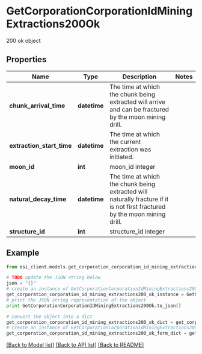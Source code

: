 # GetCorporationCorporationIdMiningExtractions200Ok

200 ok object

## Properties

Name | Type | Description | Notes
------------ | ------------- | ------------- | -------------
**chunk_arrival_time** | **datetime** | The time at which the chunk being extracted will arrive and can be fractured by the moon mining drill.  | 
**extraction_start_time** | **datetime** | The time at which the current extraction was initiated.  | 
**moon_id** | **int** | moon_id integer | 
**natural_decay_time** | **datetime** | The time at which the chunk being extracted will naturally fracture if it is not first fractured by the moon mining drill.  | 
**structure_id** | **int** | structure_id integer | 

## Example

```python
from esi_client.models.get_corporation_corporation_id_mining_extractions200_ok import GetCorporationCorporationIdMiningExtractions200Ok

# TODO update the JSON string below
json = "{}"
# create an instance of GetCorporationCorporationIdMiningExtractions200Ok from a JSON string
get_corporation_corporation_id_mining_extractions200_ok_instance = GetCorporationCorporationIdMiningExtractions200Ok.from_json(json)
# print the JSON string representation of the object
print GetCorporationCorporationIdMiningExtractions200Ok.to_json()

# convert the object into a dict
get_corporation_corporation_id_mining_extractions200_ok_dict = get_corporation_corporation_id_mining_extractions200_ok_instance.to_dict()
# create an instance of GetCorporationCorporationIdMiningExtractions200Ok from a dict
get_corporation_corporation_id_mining_extractions200_ok_form_dict = get_corporation_corporation_id_mining_extractions200_ok.from_dict(get_corporation_corporation_id_mining_extractions200_ok_dict)
```
[[Back to Model list]](../README.md#documentation-for-models) [[Back to API list]](../README.md#documentation-for-api-endpoints) [[Back to README]](../README.md)


